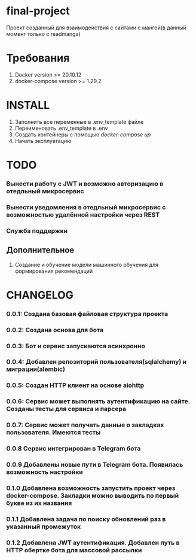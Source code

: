 # final-project

Проект созданный для взаимодействия с сайтами с мангой(в данный момент только с readmanga)

# Требования   
1. Docker version >= 20.10.12
2. docker-compose version >= 1.29.2
   
# INSTALL
1. Заполнить все переменные в .env_template файле
2. Переименовать .env_template в .env
3. Создать контейнеры с помощью _docker-compose up_
4. Начать эксплуатацию

# TODO
### Вынести работу с JWT и возможно авторизацию в отедльный микросервис
### Вынести уведомления в отедльный микросервис с возможностью удалённой настройки через REST
### Служба поддержки
## Дополнительное
1. Создание и обучение модели машинного обучения для формирования рекомендаций
# CHANGELOG
### 0.0.1: Создана базовая файловая структура проекта 
### 0.0.2: Создана основа для бота
### 0.0.3: Бот и сервис запускаются асинхронно
### 0.0.4: Добавлен репозиторий пользователя(sqlalchemy) и миграции(alembic)
### 0.0.5: Создан HTTP клиент на основе aiohttp
### 0.0.6: Сервис может выполнять аутентификацию на сайте. Созданы тесты для сервиса и парсера
### 0.0.7: Сервис может получать данные о закладках пользователя. Имеются тесты
### 0.0.8  Сервис интегрирован в Telegram бота
### 0.0.9  Добавлены новые пути в Telegram бота. Появилась возможность настройки
### 0.1.0  Добавлена возможность запустить проект через docker-compose. Закладки можно выводить по первый букве из их названия
### 0.1.1  Добавлена задача по поиску обновлений раз в указанный промежуток
### 0.1.2  Добавлена JWT аутентификация. Добавлен путь в HTTP обертке бота для массовой рассылки
